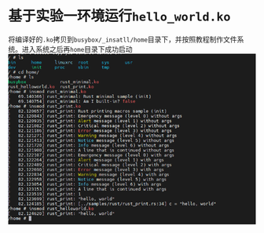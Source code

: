 # 基于实验一环境运行`hello_world.ko`
将编译好的`.ko`拷贝到`busybox/_insatll/home`目录下，并按照教程制作文件系统。进入系统之后再`home`目录下成功启动
![](./img/build_and_run_hello_world.png)